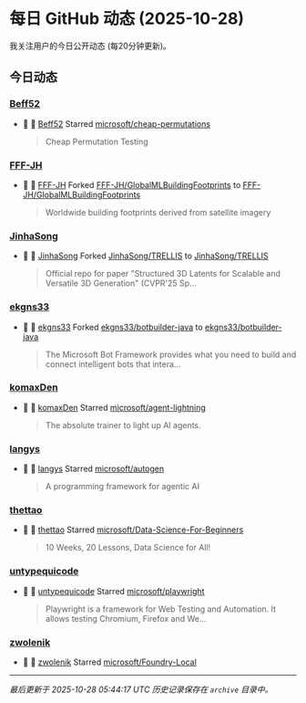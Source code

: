 # 每日 GitHub 动态 (2025-10-28)

我关注用户的今日公开动态 (每20分钟更新)。

## 今日动态

### [Beff52](https://github.com/Beff52)
- 🌟 👤 [Beff52](https://github.com/Beff52) Starred [microsoft/cheap-permutations](https://github.com/microsoft/cheap-permutations)
  > Cheap Permutation Testing

### [FFF-JH](https://github.com/FFF-JH)
- 🍴 👤 [FFF-JH](https://github.com/FFF-JH) Forked [FFF-JH/GlobalMLBuildingFootprints](https://github.com/FFF-JH/GlobalMLBuildingFootprints) to [FFF-JH/GlobalMLBuildingFootprints](https://github.com/FFF-JH/GlobalMLBuildingFootprints)
  > Worldwide building footprints derived from satellite imagery 

### [JinhaSong](https://github.com/JinhaSong)
- 🍴 👤 [JinhaSong](https://github.com/JinhaSong) Forked [JinhaSong/TRELLIS](https://github.com/JinhaSong/TRELLIS) to [JinhaSong/TRELLIS](https://github.com/JinhaSong/TRELLIS)
  > Official repo for paper "Structured 3D Latents for Scalable and Versatile 3D Generation" (CVPR'25 Sp...

### [ekgns33](https://github.com/ekgns33)
- 🍴 👤 [ekgns33](https://github.com/ekgns33) Forked [ekgns33/botbuilder-java](https://github.com/ekgns33/botbuilder-java) to [ekgns33/botbuilder-java](https://github.com/ekgns33/botbuilder-java)
  > The Microsoft Bot Framework provides what you need to build and connect intelligent bots that intera...

### [komaxDen](https://github.com/komaxDen)
- 🌟 👤 [komaxDen](https://github.com/komaxDen) Starred [microsoft/agent-lightning](https://github.com/microsoft/agent-lightning)
  > The absolute trainer to light up AI agents.

### [langys](https://github.com/langys)
- 🌟 👤 [langys](https://github.com/langys) Starred [microsoft/autogen](https://github.com/microsoft/autogen)
  > A programming framework for agentic AI

### [thettao](https://github.com/thettao)
- 🌟 👤 [thettao](https://github.com/thettao) Starred [microsoft/Data-Science-For-Beginners](https://github.com/microsoft/Data-Science-For-Beginners)
  > 10 Weeks, 20 Lessons, Data Science for All!

### [untypequicode](https://github.com/untypequicode)
- 🌟 👤 [untypequicode](https://github.com/untypequicode) Starred [microsoft/playwright](https://github.com/microsoft/playwright)
  > Playwright is a framework for Web Testing and Automation. It allows testing Chromium, Firefox and We...

### [zwolenik](https://github.com/zwolenik)
- 🌟 👤 [zwolenik](https://github.com/zwolenik) Starred [microsoft/Foundry-Local](https://github.com/microsoft/Foundry-Local)


---
*最后更新于 2025-10-28 05:44:17 UTC*
*历史记录保存在 `archive` 目录中。*
